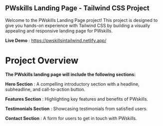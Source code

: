 ## PWskills Landing Page - Tailwind CSS Project

Welcome to the PWskills Landing Page project! This project is designed to give you hands-on experience with Tailwind CSS by building a visually appealing and responsive landing page for PWskills.

**Live Demo** : https://pwskillsintailwind.netlify.app/

# Project Overview
**The PWskills landing page will include the following sections:**

**Hero Section** : A compelling introductory section with a headline, subheadline, and call-to-action button.

**Features Section** : Highlighting key features and benefits of PWskills.

**Testimonials Section** : Showcasing testimonials from satisfied users.

**Contact Section** : A form for users to get in touch with PWskills.

